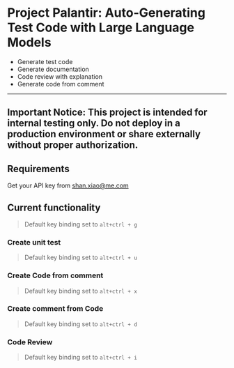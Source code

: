 # Project Palantir: Auto-Generating Test Code with Large Language Models 
- Generate test code
- Generate documentation
- Code review with explanation
- Generate code from comment

---

## Important Notice: This project is intended for internal testing only. Do not deploy in a production environment or share externally without proper authorization.

## Requirements
Get your API key from shan.xiao@me.com


## Current functionality
> Default key binding set to `alt+ctrl + g`

### Create unit test 

> Default key binding set to `alt+ctrl + u`

### Create Code from comment 

> Default key binding set to `alt+ctrl + x`

### Create comment from Code 

> Default key binding set to `alt+ctrl + d`

###  Code Review

> Default key binding set to `alt+ctrl + i`
